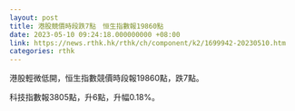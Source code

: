 ```yaml
---
layout: post
title: 港股競價時段跌7點　恒生指數報19860點
date: 2023-05-10 09:24:18.000000000 +08:00
link: https://news.rthk.hk/rthk/ch/component/k2/1699942-20230510.htm
categories: rthk
---
```


港股輕微低開，恒生指數競價時段報19860點，跌7點。

科技指數報3805點，升6點，升幅0.18%。
